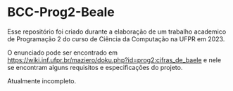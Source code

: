# BCC-Prog2-Beale
Esse repositório foi criado durante a elaboração de um trabalho academico de Programação 2 do curso de Ciência da Computação na UFPR em 2023.

O enunciado pode ser encontrado em https://wiki.inf.ufpr.br/maziero/doku.php?id=prog2:cifras_de_baele e nele se encontram alguns requisitos e especificações do projeto.

Atualmente incompleto.
